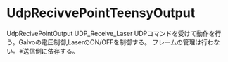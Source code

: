 # UdpRecivvePointTeensyOutput
  UdpRecivePointOutput
  UDP_Receive_Laser
  UDPコマンドを受けて動作を行う。Galvoの電圧制御,LaserのON/OFFを制御する。
  フレームの管理は行わない。※送信側に依存する。
